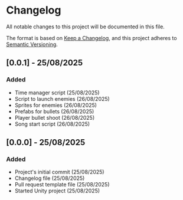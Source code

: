 # Changelog

All notable changes to this project will be documented in this file.

The format is based on [Keep a Changelog](https://keepachangelog.com/en/1.1.0/),
and this project adheres to [Semantic Versioning](https://semver.org/spec/v2.0.0.html).

## [0.0.1] - 25/08/2025

### Added

 - Time manager script (25/08/2025)
 - Script to launch enemies (26/08/2025)
 - Sprites for enemies (26/08/2025)
 - Prefabs for bullets (26/08/2025)
 - Player bullet shoot (26/08/2025)
 - Song start script (26/08/2025)

## [0.0.0] - 25/08/2025

### Added

 - Project's initial commit (25/08/2025)
 - Changelog file (25/08/2025)
 - Pull request template file (25/08/2025)
 - Started Unity project (25/08/2025)